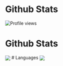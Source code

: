 
# Github Stats
![Profile views](https://komarev.com/ghpvc/?username=vonypeto&color=blueviolet) 

# Github Stats
<img align="center" src="https://github-readme-stats.vercel.app/api?username=vonypeto&show_icons=true&theme=radical"> 
# Languages 
<img align="center" src="https://github-readme-stats.vercel.app/api/top-langs/?username=vonypeto&layout=compact&theme=radical">
